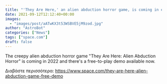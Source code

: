 ```yaml
---
title: "'They Are Here,' an alien abduction horror game, is coming in early 2022 and you can play a free demo now"
date: 2021-09-12T12:12:40+00:00
images:
  - "images/post/aATwKX3t53WSBVE5jM9zod.jpg"
author: "AstroBot"
categories: ["News"]
tags: ["space.com"]
draft: false
---
```


The creepy alien abduction horror game "They Are Here: Alien Abduction Horror" is coming in 2022 and there's a free-to-play demo available now. 

Διαβάστε περισσότερα: https://www.space.com/they-are-here-alien-abduction-game-free-demo
